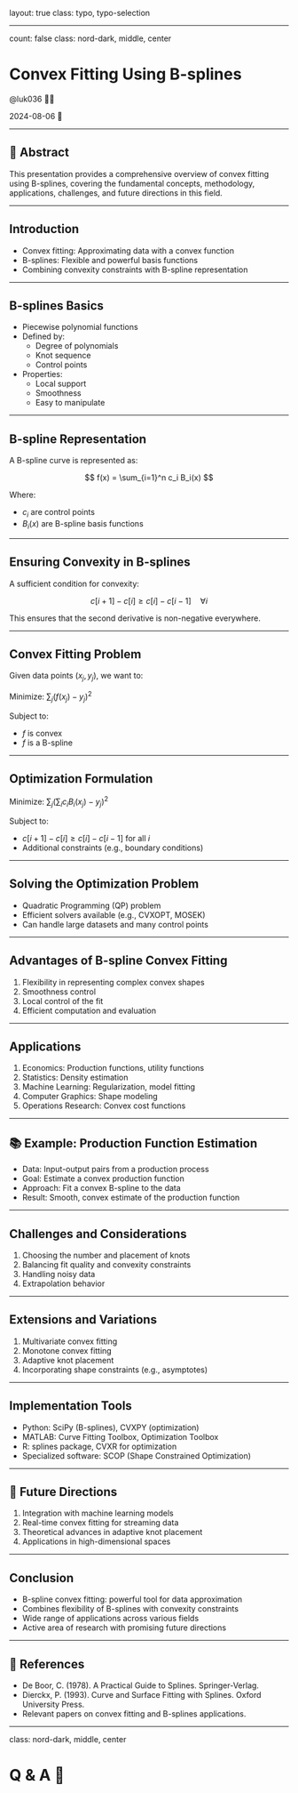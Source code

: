 layout: true
class: typo, typo-selection

---

count: false
class: nord-dark, middle, center

# Convex Fitting Using B-splines

@luk036 👨‍💻

2024-08-06 📅

---

## 📝 Abstract

This presentation provides a comprehensive overview of convex fitting using B-splines, covering the fundamental concepts, methodology, applications, challenges, and future directions in this field.

---

## Introduction

- Convex fitting: Approximating data with a convex function
- B-splines: Flexible and powerful basis functions
- Combining convexity constraints with B-spline representation

---

## B-splines Basics

- Piecewise polynomial functions
- Defined by:
  - Degree of polynomials
  - Knot sequence
  - Control points
- Properties:
  - Local support
  - Smoothness
  - Easy to manipulate

---

## B-spline Representation

A B-spline curve is represented as:

$$ f(x) = \sum_{i=1}^n c_i B_i(x) $$

Where:
- $c_i$ are control points
- $B_i(x)$ are B-spline basis functions

---

## Ensuring Convexity in B-splines

A sufficient condition for convexity:

$$ c[i+1] - c[i] \geq c[i] - c[i-1] \quad \forall i$$

This ensures that the second derivative is non-negative everywhere.

---

## Convex Fitting Problem

Given data points $(x_j, y_j)$, we want to:

Minimize: $\sum_j (f(x_j) - y_j)^2$

Subject to: 
- $f$ is convex
- $f$ is a B-spline

---

## Optimization Formulation

Minimize: $\sum_j (\sum_i c_i B_i(x_j) - y_j)^2$

Subject to:
- $c[i+1] - c[i] \geq c[i] - c[i-1]$ for all $i$
- Additional constraints (e.g., boundary conditions)

---

## Solving the Optimization Problem

- Quadratic Programming (QP) problem
- Efficient solvers available (e.g., CVXOPT, MOSEK)
- Can handle large datasets and many control points

---

## Advantages of B-spline Convex Fitting

1. Flexibility in representing complex convex shapes
2. Smoothness control
3. Local control of the fit
4. Efficient computation and evaluation

---

## Applications

1. Economics: Production functions, utility functions
2. Statistics: Density estimation
3. Machine Learning: Regularization, model fitting
4. Computer Graphics: Shape modeling
5. Operations Research: Convex cost functions

---

## 📚 Example: Production Function Estimation

- Data: Input-output pairs from a production process
- Goal: Estimate a convex production function
- Approach: Fit a convex B-spline to the data
- Result: Smooth, convex estimate of the production function

---

## Challenges and Considerations

1. Choosing the number and placement of knots
2. Balancing fit quality and convexity constraints
3. Handling noisy data
4. Extrapolation behavior

---

## Extensions and Variations

1. Multivariate convex fitting
2. Monotone convex fitting
3. Adaptive knot placement
4. Incorporating shape constraints (e.g., asymptotes)

---

## Implementation Tools

- Python: SciPy (B-splines), CVXPY (optimization)
- MATLAB: Curve Fitting Toolbox, Optimization Toolbox
- R: splines package, CVXR for optimization
- Specialized software: SCOP (Shape Constrained Optimization)

---

## 🔮 Future Directions

1. Integration with machine learning models
2. Real-time convex fitting for streaming data
3. Theoretical advances in adaptive knot placement
4. Applications in high-dimensional spaces

---

## Conclusion

- B-spline convex fitting: powerful tool for data approximation
- Combines flexibility of B-splines with convexity constraints
- Wide range of applications across various fields
- Active area of research with promising future directions

---

## 📑 References

- De Boor, C. (1978). A Practical Guide to Splines. Springer-Verlag.
- Dierckx, P. (1993). Curve and Surface Fitting with Splines. Oxford University Press.
- Relevant papers on convex fitting and B-splines applications.

---

class: nord-dark, middle, center

# Q & A 🎤
